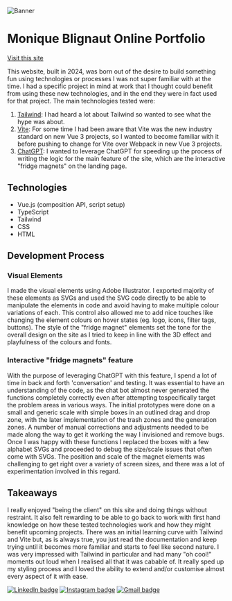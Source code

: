 ![Banner](https://github.com/moniquejb/portfolio/assets/54107967/003f6cc1-a47c-4efb-aa81-45ab8826cb92)

# Monique Blignaut Online Portfolio

[Visit this site](https://moniqueblignaut.netlify.app/)

This website, built in 2024, was born out of the desire to build something fun using technologies or processes I was not super familiar with at the time. I had a specific project in mind at work that I thought could benefit from using these new technologies, and in the end they were in fact used for that project. The main technologies tested were:
1. [Tailwind](https://tailwindcss.com/): I had heard a lot about Tailwind so wanted to see what the hype was about.
2. [Vite](https://vitejs.dev/): For some time I had been aware that Vite was the new industry standard on new Vue 3 projects, so I wanted to become familiar with it before pushing to change for Vite over Webpack in new Vue 3 projects.
3. [ChatGPT](https://chatgpt.com/): I wanted to leverage ChatGPT for speeding up the process of writing the logic for the main feature of the site, which are the interactive "fridge magnets" on the landing page. 

## Technologies
* Vue.js (composition API, script setup)
* TypeScript
* Tailwind
* CSS
* HTML

## Development Process
### Visual Elements
I made the visual elements using Adobe Illustrator. I exported majority of these elements as SVGs and used the SVG code directly to be able to manipulate the elements in code and avoid having to make multiple colour variations of each. This control also allowed me to add nice touches like changing the element colours on hover states (eg. logo, icons, filter tags, buttons). The style of the "fridge magnet" elements set the tone for the overall design on the site as I tried to keep in line with the 3D effect and playfulness of the colours and fonts. 

### Interactive "fridge magnets" feature
With the purpose of leveraging ChatGPT with this feature, I spend a lot of time in back and forth 'conversation' and testing. It was essential to have an understanding of the code, as the chat bot almost never generated the functions completely correctly even after attempting tospecifically target the problem areas in various ways. The initial prototypes were done on a small and generic scale with simple boxes in an outlined drag and drop zone, with the later implementation of the trash zones and the generation zones. A number of manual corrections and adjustments needed to be made along the way to get it working the way I invisioned and remove bugs. Once I was happy with these functions I replaced the boxes with a few alphabet SVGs and proceeded to debug the size/scale issues that often come with SVGs. The position and scale of the magnet elements was challenging to get right over a variety of screen sizes, and there was a lot of experimentation involved in this regard.


## Takeaways
I really enjoyed "being the client" on this site and doing things without restraint. It also felt rewarding to be able to go back to work with first hand knowledge on how these tested technologies work and how they might benefit upcoming projects. There was an initial learning curve with Tailwind and Vite but, as is always true, you just read the documentation and keep trying until it becomes more familiar and starts to feel like second nature. I was very impressed with Tailwind in particular and had many "oh cool!" moments out loud when I realised all that it was cabable of. It really sped up my styling process and I loved the ability to extend and/or customise almost every aspect of it with ease.

[![LinkedIn badge](https://img.shields.io/badge/LinkedIn-0077B5?style=for-the-badge&logo=linkedin&logoColor=white)](https://www.linkedin.com/in/mjblignaut) [![Instagram badge](https://img.shields.io/badge/Instagram-E4405F?style=for-the-badge&logo=instagram&logoColor=white)](https://www.instagram.com/monique.jaimee/) [![Gmail badge](https://img.shields.io/badge/Gmail-D14836?style=for-the-badge&logo=gmail&logoColor=white)](mailto:moniblig@gmail.com) 
